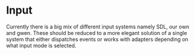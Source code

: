 # Input
Currently there is a big mix of different input systems namely SDL, our own and gwen. These should be reduced to a more elegant
solution of a single system that either dispatches events or works with adapters depending on what input mode is selected.
